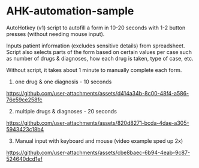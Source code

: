 # AHK-automation-sample
AutoHotkey (v1) script to autofill a form in 10-20 seconds with 1-2 button presses (without needing mouse input).

Inputs patient information (excludes sensitive details) from spreadsheet.
Script also selects parts of the form based on certain values per case such as number of drugs & diagnoses, how each drug is taken, type of case, etc.

Without script, it takes about 1 minute to manually complete each form.

1. one drug & one diagnosis - 10 seconds

https://github.com/user-attachments/assets/d414a34b-8c00-48f4-a586-76e59ce258fc

2. multiple drugs & diagnoses - 20 seconds

https://github.com/user-attachments/assets/820d8271-bcda-4dae-a305-5943423c18b4

3. Manual input with keyboard and mouse (video example sped up 2x)

https://github.com/user-attachments/assets/cbe8baec-6b94-4eab-9c87-524640dcd1ef

